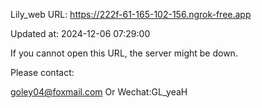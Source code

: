 Lily_web URL: https://222f-61-165-102-156.ngrok-free.app

Updated at: 2024-12-06 07:29:00

If you cannot open this URL, the server might be down.

Please contact: 

goley04@foxmail.com Or Wechat:GL_yeaH